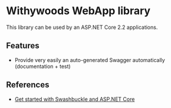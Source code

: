 ﻿# Withywoods WebApp library

This library can be used by an ASP.NET Core 2.2 applications.

## Features

- Provide very easily an auto-generated Swagger automatically (documentation + test)

## References

- [Get started with Swashbuckle and ASP.NET Core](https://docs.microsoft.com/en-us/aspnet/core/tutorials/getting-started-with-swashbuckle?view=aspnetcore-2.2&tabs=visual-studio)
